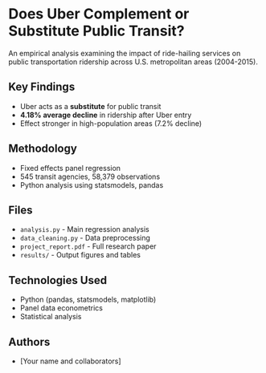 # Does Uber Complement or Substitute Public Transit?

An empirical analysis examining the impact of ride-hailing services on public transportation ridership across U.S. metropolitan areas (2004-2015).

## Key Findings
- Uber acts as a **substitute** for public transit
- **4.18% average decline** in ridership after Uber entry
- Effect stronger in high-population areas (7.2% decline)

## Methodology
- Fixed effects panel regression
- 545 transit agencies, 58,379 observations
- Python analysis using statsmodels, pandas

## Files
- `analysis.py` - Main regression analysis
- `data_cleaning.py` - Data preprocessing
- `project_report.pdf` - Full research paper
- `results/` - Output figures and tables

## Technologies Used
- Python (pandas, statsmodels, matplotlib)
- Panel data econometrics
- Statistical analysis

## Authors
- [Your name and collaborators]
